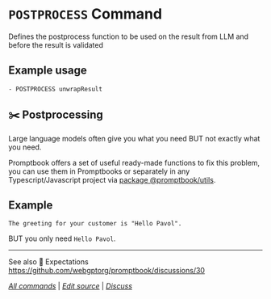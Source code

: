 <!--⚠️ WARNING: This code has been generated so that any manual changes will be overwritten-->

# `POSTPROCESS` Command

Defines the postprocess function to be used on the result from LLM and before the result is validated

## Example usage

```
- POSTPROCESS unwrapResult
```

## ✂️ Postprocessing

Large language models often give you what you need BUT not exactly what you need.

Promptbook offers a set of useful ready-made functions to fix this problem, you can use them in Promptbooks or separately in any Typescript/Javascript project via [package @promptbook/utils](https://www.npmjs.com/package/@promptbook/utils).

## Example

```
The greeting for your customer is "Hello Pavol".
```

BUT you only need `Hello Pavol`.

---

See also 🧪 Expectations https://github.com/webgptorg/promptbook/discussions/30

_[All commands](../README.md)_ | _[Edit source](https://github.com/webgptorg/promptbook/discussions/31)_ | _[Discuss](https://github.com/webgptorg/promptbook/discussions/31)_
